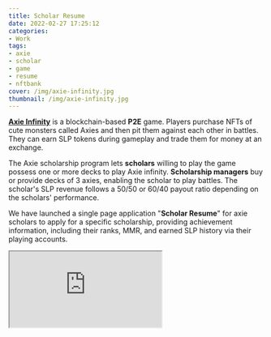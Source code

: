 ```yaml
---
title: Scholar Resume
date: 2022-02-27 17:25:12
categories:
- Work
tags:
- axie
- scholar
- game
- resume
- nftbank
cover: /img/axie-infinity.jpg
thumbnail: /img/axie-infinity.jpg
---
```


**[Axie Infinity](https://axieinfinity.com/)** is a blockchain-based **P2E** game. Players purchase NFTs of cute monsters called Axies and then pit them against each other in battles. They can earn SLP tokens during gameplay and trade them for money at an exchange.

The Axie scholarship program lets **scholars** willing to play the game possess one or more decks to play Axie infinity. **Scholarship managers** buy or provide decks of 3 axies, enabling the scholar to play battles. The scholar's SLP revenue follows a 50/50 or 60/40 payout ratio depending on the scholars' performance.

We have launched a single page application "**Scholar Resume**" for axie scholars to apply for a specific scholarship, providing achievement information, including their ranks, MMR, and earned SLP history via their playing accounts.

<link rel="stylesheet" href="/html/scholar_resume/style.css">

<div id="scholar_resume_wrapper">
    <div class="scholar_resume_phone view_1" id="scholar_resume_phone_1">
        <iframe src="https://www.resume.games/" id="scholar_resume_frame_1"></iframe>
    </div>
</div>
<script src="/html/scholar_resume/script.js"></script>